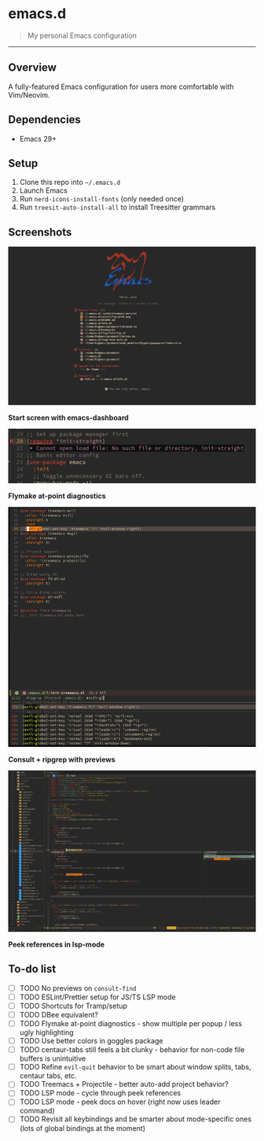 # emacs.d

> My personal Emacs configuration

---

## Overview

A fully-featured Emacs configuration for users more comfortable with Vim/Neovim.

## Dependencies

- Emacs 29+

## Setup

1. Clone this repo into `~/.emacs.d`
2. Launch Emacs
3. Run `nerd-icons-install-fonts` (only needed once)
4. Run `treesit-auto-install-all` to install Treesitter grammars

## Screenshots

![start screen](./assets/dashboard.png)

**Start screen with emacs-dashboard**

![flymake](./assets/flymake.png)

**Flymake at-point diagnostics**

![ripgrep](./assets/ripgrep.png)

**Consult + ripgrep with previews**

![peek references](./assets/lsp-peek.png)

**Peek references in lsp-mode**

## To-do list

- [ ] TODO No previews on `consult-find`
- [ ] TODO ESLint/Prettier setup for JS/TS LSP mode
- [ ] TODO Shortcuts for Tramp/setup
- [ ] TODO DBee equivalent?
- [ ] TODO Flymake at-point diagnostics - show multiple per popup / less ugly highlighting
- [ ] TODO Use better colors in goggles package
- [ ] TODO centaur-tabs still feels a bit clunky - behavior for non-code file buffers is unintuitive
- [ ] TODO Refine `evil-quit` behavior to be smart about window splits, tabs, centaur tabs, etc.
- [ ] TODO Treemacs + Projectile - better auto-add project behavior?
- [ ] TODO LSP mode - cycle through peek references
- [ ] TODO LSP mode - peek docs on hover (right now uses leader command)
- [ ] TODO Revisit all keybindings and be smarter about mode-specific ones (lots of global bindings at the moment)
